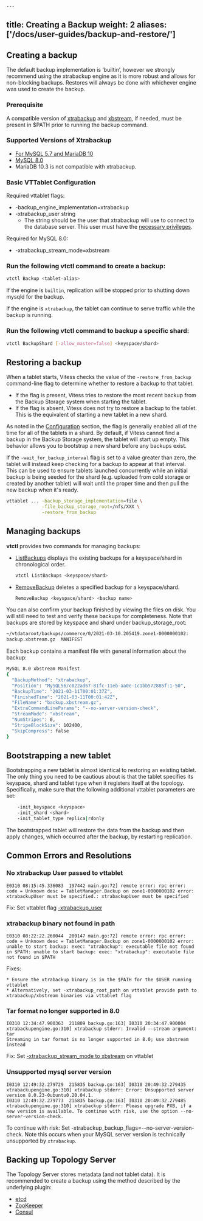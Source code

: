 	---
title: Creating a Backup
weight: 2
aliases: ['/docs/user-guides/backup-and-restore/']
---

## Creating a backup

The default backup implementation is ‘builtin’, however we strongly recommend using the xtrabackup engine as it is more robust and allows for non-blocking backups. Restores will always be done with whichever engine was used to create the backup.

### Prerequisite

A compatible version of [xtrabackup](https://www.percona.com/doc/percona-xtrabackup/LATEST/index.html) and [xbstream](https://www.percona.com/doc/percona-xtrabackup/LATEST/xtrabackup_bin/backup.streaming.html), if needed, must be present in $PATH prior to running the backup command.

### Supported Versions of Xtrabackup

* [For MySQL 5.7 and MariaDB 10](https://www.percona.com/doc/percona-xtrabackup/2.4/index.html#installation)
* [MySQL 8.0](https://www.percona.com/doc/percona-xtrabackup/8.0/index.html#installation)
* MariaDB 10.3 is not compatible with xtrabackup.

### Basic VTTablet Configuration

Required vttablet flags:

* -backup_engine_implementation=xtrabackup
* -xtrabackup_user string 
	* The string should be the user that xtrabackup will use to connect to the database server. This user must have the [necessary privileges](https://www.percona.com/doc/percona-xtrabackup/2.4/using_xtrabackup/privileges.html#permissions-and-privileges-needed).

Required for MySQL 8.0:

* -xtrabackup_stream_mode=xbstream

### Run the following vtctl command to create a backup:

``` sh
vtctl Backup <tablet-alias>
```

If the engine is `builtin`, replication will be stopped prior to shutting down mysqld for the backup.

If the engine is `xtrabackup`, the tablet can continue to serve traffic while the backup is running.

### Run the following vtctl command to backup a specific shard:

``` sh
vtctl BackupShard [-allow_master=false] <keyspace/shard>
```

## Restoring a backup

When a tablet starts, Vitess checks the value of the `-restore_from_backup` command-line flag to determine whether to restore a backup to that tablet.

* If the flag is present, Vitess tries to restore the most recent backup from the Backup Storage system when starting the tablet.
* If the flag is absent, Vitess does not try to restore a backup to the tablet. This is the equivalent of starting a new tablet in a new shard.

As noted in the [Configuration](#vttablet-configuration) section, the flag is generally enabled all of the time for all of the tablets in a shard. By default, if Vitess cannot find a backup in the Backup Storage system, the tablet will start up empty. This behavior allows you to bootstrap a new shard before any backups exist.

If the `-wait_for_backup_interval` flag is set to a value greater than zero, the tablet will instead keep checking for a backup to appear at that interval. This can be used to ensure tablets launched concurrently while an initial backup is being seeded for the shard (e.g. uploaded from cold storage or created by another tablet) will wait until the proper time and then pull the new backup when it's ready.

``` sh
vttablet ... -backup_storage_implementation=file \
             -file_backup_storage_root=/nfs/XXX \
             -restore_from_backup
```

## Managing backups

**vtctl** provides two commands for managing backups:

* [ListBackups](https://vitess.io/docs/reference/programs/vtctl/shards/#listbackups) displays the existing backups for a keyspace/shard in chronological order.

    ``` sh
    vtctl ListBackups <keyspace/shard>
    ```

* [RemoveBackup](https://vitess.io/docs/reference/programs/vtctl/shards/#removebackup) deletes a specified backup for a keyspace/shard.

    ``` sh
    RemoveBackup <keyspace/shard> <backup name>
    ```

You can also confirm your backup finished by viewing the files on disk. You will still need to test and verify these backups for completeness. Note that backups are stored by keyspace and shard under backup_storage_root:

```sh
~/vtdataroot/backups/commerce/0/2021-03-10.205419.zone1-0000000102:
backup.xbstream.gz  MANIFEST
```

Each backup contains a manifest file with general information about the backup:

```sh
MySQL 8.0 xbstream Manifest
{
  "BackupMethod": "xtrabackup",
  "Position": "MySQL56/c022ad67-81fc-11eb-aa0e-1c1bb572885f:1-50",
  "BackupTime": "2021-03-11T00:01:37Z",
  "FinishedTime": "2021-03-11T00:01:42Z",
  "FileName": "backup.xbstream.gz",
  "ExtraCommandLineParams": "--no-server-version-check",
  "StreamMode": "xbstream",
  "NumStripes": 0,
  "StripeBlockSize": 102400,
  "SkipCompress": false
}
```

## Bootstrapping a new tablet

Bootstrapping a new tablet is almost identical to restoring an existing tablet. The only thing you need to be cautious about is that the tablet specifies its keyspace, shard and tablet type when it registers itself at the topology. Specifically, make sure that the following additional vttablet parameters are set:

``` sh
    -init_keyspace <keyspace>
    -init_shard <shard>
    -init_tablet_type replica|rdonly
```

The bootstrapped tablet will restore the data from the backup and then apply changes, which occurred after the backup, by restarting replication.

## Common Errors and Resolutions

### No xtrabackup User passed to vttablet

```
E0310 08:15:45.336083  197442 main.go:72] remote error: rpc error: code = Unknown desc = TabletManager.Backup on zone1-0000000102 error: xtrabackupUser must be specified.: xtrabackupUser must be specified
```
Fix: Set vttablet flag [-xtrabackup_user](../#basic-vttablet-configuration)

### xtrabackup binary not found in path

```
E0310 08:22:22.260044  200147 main.go:72] remote error: rpc error: code = Unknown desc = TabletManager.Backup on zone1-0000000102 error: unable to start backup: exec: "xtrabackup": executable file not found in $PATH: unable to start backup: exec: "xtrabackup": executable file not found in $PATH
```
Fixes:

	* Ensure the xtrabackup binary is in the $PATH for the $USER running vttablet
	* Alternatively, set -xtrabackup_root_path on vttablet provide path to xtrabackup/xbstream binaries via vttablet flag

### Tar format no longer supported in 8.0

```
I0310 12:34:47.900363  211809 backup.go:163] I0310 20:34:47.900004 xtrabackupengine.go:310] xtrabackup stderr: Invalid --stream argument: tar
Streaming in tar format is no longer supported in 8.0; use xbstream instead
```
Fix: Set [-xtrabackup_stream_mode to xbstream](../#basic-vttablet-configuration) on vttablet 

### Unsupported mysql server version

```
I0310 12:49:32.279729  215835 backup.go:163] I0310 20:49:32.279435 xtrabackupengine.go:310] xtrabackup stderr: Error: Unsupported server version 8.0.23-0ubuntu0.20.04.1.
I0310 12:49:32.279773  215835 backup.go:163] I0310 20:49:32.279485 xtrabackupengine.go:310] xtrabackup stderr: Please upgrade PXB, if a new version is available. To continue with risk, use the option --no-server-version-check.
```
To continue with risk: Set -xtrabackup_backup_flags=--no-server-version-check. Note this occurs when your MySQL server version is technically unsupported by `xtrabackup`.

## Backing up Topology Server

The Topology Server stores metadata (and not tablet data). It is recommended to create a backup using the method described by the underlying plugin:

* [etcd](https://etcd.io/docs/v3.4.0/op-guide/recovery/)
* [ZooKeeper](http://zookeeper.apache.org/doc/r3.6.0/zookeeperAdmin.html#sc_dataFileManagement)
* [Consul](https://www.consul.io/docs/commands/snapshot.html)
